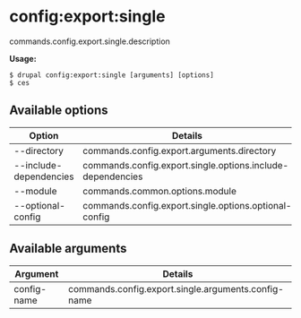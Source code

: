 # config:export:single
commands.config.export.single.description

**Usage:**
```
$ drupal config:export:single [arguments] [options]
$ ces  
```

## Available options
Option | Details
-------|-------------
--directory | commands.config.export.arguments.directory
--include-dependencies | commands.config.export.single.options.include-dependencies
--module | commands.common.options.module
--optional-config | commands.config.export.single.options.optional-config

## Available arguments
Argument | Details
---------|-------------
config-name | commands.config.export.single.arguments.config-name
